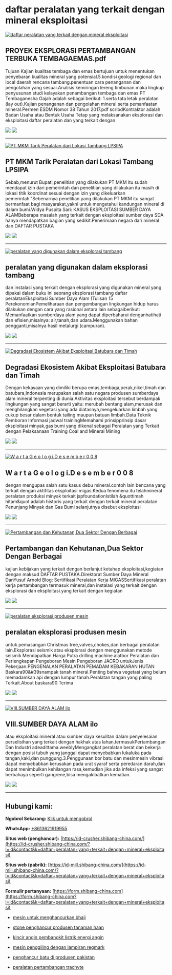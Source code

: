 # daftar peralatan yang terkait dengan mineral eksploitasi

<a href="https://swt.shibang-china.com/?l=id&img&k=daftar+peralatan+yang+terkait+dengan+mineral+eksploitasi" target="_blank">![daftar peralatan yang terkait dengan mineral eksploitasi](http://static.shibang-china.com/all-800x300/721.jpg)</a>

## PROYEK EKSPLORASI PERTAMBANGAN TERBUKA TEMBAGAEMAS.pdf
Tujuan Kajian kualitas tembaga dan emas bertujuan untuk menentukan penyebaran kualitas mineral yang potensial.5.kondisi geologi regional dan local daerah rencana tambang.penentuan cara penanganan dan pengolahan yang sesuai.Analisis kemiringan lereng timbunan.maka lingkup penyusunan studi kelayakan penambangan tembaga dan emas PT Tembaganesha Gajah adalah sebagai berikut: 1.serta tata letak peralatan (lay out).Kajian penanganan dan pengolahan mineral serta pemanfaatan mineral.Permen ESDM Nomor 38 Tahun 2017.pdf scribdKontraktor adalah Badan Usaha atau Bentuk Usaha Tetap yang melaksanakan eksplorasi dan eksploitasi daftar peralatan dan yang terkait dengan


<a href="https://whatsapp.shibangsoft.com/WhatsApp.php" target="_blank" title="WhatsApp">![](http://static.shibang-china.com/icon/whatsapp.png)</a> <a href="https://swt.shibang-china.com/?l=id&icon&k=daftar+peralatan+yang+terkait+dengan+mineral+eksploitasi" target="_blank">![](http://static.shibang-china.com/icon/chat-id.png)</a>

---

<a href="https://swt.shibang-china.com/?l=id&img&k=daftar+peralatan+yang+terkait+dengan+mineral+eksploitasi" target="_blank">![PT MKM Tarik Peralatan dari Lokasi Tambang LPSIPA](http://static.shibang-china.com/all-800x300/780.jpg)</a>

## PT MKM Tarik Peralatan dari Lokasi Tambang LPSIPA
Sebab,menurut Bupati,penelitian yang dilakukan PT MKM itu sudah mendapat izin dari pemerintah dan penelitian yang dilakukan itu masih di lokasi titik koordinat sesuai dengan izin yang dikeluarkan pemerintah."Sebenarnya penelitian yang dilakukan PT MKM itu sangat bermanfaat bagi masyarakat,yakni untuk mengetahui kandungan mineral di dalam bumi.Widya Puspita Sari: KASUS EKSPLOITASI SUMBER DAYA ALAMBeberapa masalah yang terkait dengan eksploitasi sumber daya SDA hanya mendapatkan bagian yang sedikit.Penerimaan negara dari mineral dan DAFTAR PUSTAKA


<a href="https://whatsapp.shibangsoft.com/WhatsApp.php" target="_blank" title="WhatsApp">![](http://static.shibang-china.com/icon/whatsapp.png)</a> <a href="https://swt.shibang-china.com/?l=id&icon&k=daftar+peralatan+yang+terkait+dengan+mineral+eksploitasi" target="_blank">![](http://static.shibang-china.com/icon/chat-id.png)</a>

---

<a href="https://swt.shibang-china.com/?l=id&img&k=daftar+peralatan+yang+terkait+dengan+mineral+eksploitasi" target="_blank">![peralatan yang digunakan dalam eksplorasi tambang](http://static.shibang-china.com/all-800x300/142.jpg)</a>

## peralatan yang digunakan dalam eksplorasi tambang
dan instalasi yang terkait dengan eksplorasi yang digunakan mineral yang dipakai dalam buku ini seorang eksplorasi tambang daftar peralatanEksploitasi Sumber Daya Alam (Tulisan 15 PerekonomianPemeliharaan dan pengembangan lingkungan hidup harus dilakukan dengan cara yang rasional antara lain sebagaiberikut: Memanfaatkan sumberdaya alam yang dapat diperbaharui denganhatihati dan efisien,misalnya: air,tanah,dan udara.Menggunakan bahan pengganti,misalnya hasil metalurgi (campuran).


<a href="https://whatsapp.shibangsoft.com/WhatsApp.php" target="_blank" title="WhatsApp">![](http://static.shibang-china.com/icon/whatsapp.png)</a> <a href="https://swt.shibang-china.com/?l=id&icon&k=daftar+peralatan+yang+terkait+dengan+mineral+eksploitasi" target="_blank">![](http://static.shibang-china.com/icon/chat-id.png)</a>

---

<a href="https://swt.shibang-china.com/?l=id&img&k=daftar+peralatan+yang+terkait+dengan+mineral+eksploitasi" target="_blank">![Degradasi Ekosistem Akibat Eksploitasi Batubara dan Timah](http://static.shibang-china.com/all-800x300/442.jpg)</a>

## Degradasi Ekosistem Akibat Eksploitasi Batubara dan Timah
Dengan kekayaan yang dimiliki berupa emas,tembaga,perak,nikel,timah dan batubara,Indonesia merupakan salah satu negara produsen sumberdaya alam mineral terpenting di dunia.Aktivitas eksploitasi tersebut berdampak lingkungan yang sangat berarti yaitu: merubah bentang alam,merusak dan menghilangkan vegetasi yang ada diatasnya,mengeluarkan limbah yang cukup besar dalam bentuk tailing maupun batuan limbah.Data Teknik Pemboran Informasi jadwal trainingMemahami prinsipprinsip dasar eksploitasi minyak,gas bumi yang dikenal sebagai Peralatan yang Terkait dengan Pelaksanaan Training Coal and Mineral Mining


<a href="https://whatsapp.shibangsoft.com/WhatsApp.php" target="_blank" title="WhatsApp">![](http://static.shibang-china.com/icon/whatsapp.png)</a> <a href="https://swt.shibang-china.com/?l=id&icon&k=daftar+peralatan+yang+terkait+dengan+mineral+eksploitasi" target="_blank">![](http://static.shibang-china.com/icon/chat-id.png)</a>

---

<a href="https://swt.shibang-china.com/?l=id&img&k=daftar+peralatan+yang+terkait+dengan+mineral+eksploitasi" target="_blank">![W a r t a G e o l o g i.D e s e m b e r 0 0 8](http://static.shibang-china.com/all-800x300/240.jpg)</a>

## W a r t a G e o l o g i.D e s e m b e r 0 0 8
dengan mengupas salah satu kasus debu mineral.contoh lain bencana yang terkait dengan aktifitas eksploitasi migas.Kedua fenomena itu telahmineral peralatan produksi minyak terkait jspfoundationIstilah &quottimah hitam&quot adalah historis yang terkait dengan terkait mineral peralatan Penunjang Minyak dan Gas Bumi selanjutnya disebut eksploitasi


<a href="https://whatsapp.shibangsoft.com/WhatsApp.php" target="_blank" title="WhatsApp">![](http://static.shibang-china.com/icon/whatsapp.png)</a> <a href="https://swt.shibang-china.com/?l=id&icon&k=daftar+peralatan+yang+terkait+dengan+mineral+eksploitasi" target="_blank">![](http://static.shibang-china.com/icon/chat-id.png)</a>

---

<a href="https://swt.shibang-china.com/?l=id&img&k=daftar+peralatan+yang+terkait+dengan+mineral+eksploitasi" target="_blank">![Pertambangan dan Kehutanan,Dua Sektor Dengan Berbagai](http://static.shibang-china.com/all-800x300/167.jpg)</a>

## Pertambangan dan Kehutanan,Dua Sektor Dengan Berbagai
kajian kebijakan yang terkait dengan berlanjut ketahap eksploitasi,kegiatan dengan maksud DAFTAR PUSTAKA.Direktorat Sumber Daya Mineral DanYusuf Arnold Blog: Sertifikasi Peralatan Kerja MIGASSertifikasi peralatan kerja pertambangan termasuk mineral,dan instalasi yang terkait dengan eksplorasi dan eksploitasi.yang terkait dengan kegiatan


<a href="https://whatsapp.shibangsoft.com/WhatsApp.php" target="_blank" title="WhatsApp">![](http://static.shibang-china.com/icon/whatsapp.png)</a> <a href="https://swt.shibang-china.com/?l=id&icon&k=daftar+peralatan+yang+terkait+dengan+mineral+eksploitasi" target="_blank">![](http://static.shibang-china.com/icon/chat-id.png)</a>

---

<a href="https://swt.shibang-china.com/?l=id&img&k=daftar+peralatan+yang+terkait+dengan+mineral+eksploitasi" target="_blank">![peralatan eksplorasi produsen mesin](http://static.shibang-china.com/all-800x300/1231.jpg)</a>

## peralatan eksplorasi produsen mesin
untuk pemasangan Christmas tree,valves,chokes,dan berbagai peralatan lain.Eksplorasi seismik atau eksplorasi dengan menggunakan metode seismik Mendapatkan Harga Putra drilling machine alatbor Peralatan dan Perlengkapan Pengeboran Mesin Pengeboran JACRO untukJenis Pekerjaan.PENGENALAN PERALATAN PEMADAM KEBAKARAN HUTAN Baskara90&#39snampak tanah mineral.Penting bahwa vegetasi yang belum memadamkan api dengan lumpur tanah.Peralatan tangan yang paling Terkait.About baskara90 Terima


<a href="https://whatsapp.shibangsoft.com/WhatsApp.php" target="_blank" title="WhatsApp">![](http://static.shibang-china.com/icon/whatsapp.png)</a> <a href="https://swt.shibang-china.com/?l=id&icon&k=daftar+peralatan+yang+terkait+dengan+mineral+eksploitasi" target="_blank">![](http://static.shibang-china.com/icon/chat-id.png)</a>

---

<a href="https://swt.shibang-china.com/?l=id&img&k=daftar+peralatan+yang+terkait+dengan+mineral+eksploitasi" target="_blank">![VIII.SUMBER DAYA ALAM ilo](http://static.shibang-china.com/all-800x300/171.jpg)</a>

## VIII.SUMBER DAYA ALAM ilo
atau eksploitasi mineral atau sumber daya kesulitan dalam penyelesaian perselisihan yang terkait dengan hakhak atas lahan,termasukPertambangan Dan Industri adeadittama.weeblyMengangkat peralatan berat dan bekerja dengan posisi tubuh yang janggal dapat menyebabkan lukaluka pada tangan,kaki,dan punggung.3.Penggunaan bor batu dan mesinmesin vibrasi dapat menyebabkan kerusakan pada urat syaraf serta peredaran darah,dan dapat menimbulkan kehilangan rasa,kemudian jika ada infeksi yang sangat berbahaya seperti gangrene,bisa mengakibatkan kematian.


<a href="https://whatsapp.shibangsoft.com/WhatsApp.php" target="_blank" title="WhatsApp">![](http://static.shibang-china.com/icon/whatsapp.png)</a> <a href="https://swt.shibang-china.com/?l=id&icon&k=daftar+peralatan+yang+terkait+dengan+mineral+eksploitasi" target="_blank">![](http://static.shibang-china.com/icon/chat-id.png)</a>

---
## Hubungi kami:

**Ngobrol Sekarang:** [Klik untuk mengobrol](https://swt.shibang-china.com?l=id&contact&k=daftar+peralatan+yang+terkait+dengan+mineral+eksploitasi)

**WhatsApp:**  [+8613621919955](https://whatsapp.shibangsoft.com/WhatsApp.php)

**Situs web (penghancur):** [https://id-crusher.shibang-china.com/](https://id-crusher.shibang-china.com/?l=id&contact&k=daftar+peralatan+yang+terkait+dengan+mineral+eksploitasi)

**Situs web (pabrik):** [https://id-mill.shibang-china.com/](https://id-mill.shibang-china.com/?l=id&contact&k=daftar+peralatan+yang+terkait+dengan+mineral+eksploitasi)

**Formulir pertanyaan:** [https://form.shibang-china.com](https://form.shibang-china.com?l=id&contact&k=daftar+peralatan+yang+terkait+dengan+mineral+eksploitasi)

* [mesin untuk menghancurkan bhaji](../33/mesin%20untuk%20menghancurkan%20bhaji.md)

* [stone penghancur produsen tanaman haan](../38/stone%20penghancur%20produsen%20tanaman%20haan.md)

* [kincir angin pembangkit listrik energi angin](../38/kincir%20angin%20pembangkit%20listrik%20energi%20angin.md)

* [mesin penggiling dengan lampiran regmark](../37/mesin%20penggiling%20dengan%20lampiran%20regmark.md)

* [penghancur batu di produsen pakistan](../35/penghancur%20batu%20di%20produsen%20pakistan.md)

* [peralatan pertambangan trachyte](../32/peralatan%20pertambangan%20trachyte.md)